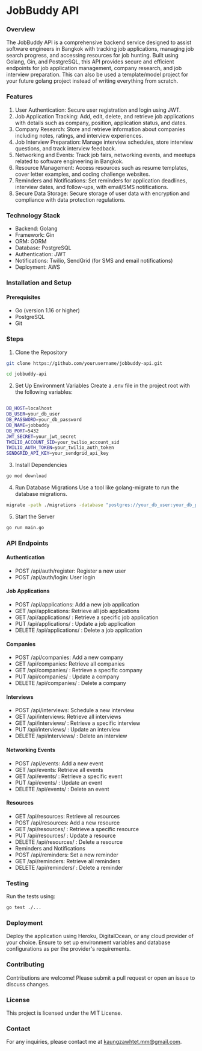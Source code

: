 # JobBuddy API

### Overview

The JobBuddy API is a comprehensive backend service designed to assist software engineers in Bangkok with tracking job applications, managing job search progress, and accessing resources for job hunting. Built using Golang, Gin, and PostgreSQL, this API provides secure and efficient endpoints for job application management, company research, and job interview preparation. This can also be used a template/model project for your future golang project instead of writing everything from scratch.


### Features

1. User Authentication: Secure user registration and login using JWT.
2. Job Application Tracking: Add, edit, delete, and retrieve job applications with details such as company, position, application status, and dates.
3. Company Research: Store and retrieve information about companies including notes, ratings, and interview experiences.
4. Job Interview Preparation: Manage interview schedules, store interview questions, and track interview feedback.
5. Networking and Events: Track job fairs, networking events, and meetups related to software engineering in Bangkok.
6. Resource Management: Access resources such as resume templates, cover letter examples, and coding challenge websites.
7. Reminders and Notifications: Set reminders for application deadlines, interview dates, and follow-ups, with email/SMS notifications.
8. Secure Data Storage: Secure storage of user data with encryption and compliance with data protection regulations.

### Technology Stack

- Backend: Golang
- Framework: Gin
- ORM: GORM
- Database: PostgreSQL
- Authentication: JWT
- Notifications: Twilio, SendGrid (for SMS and email notifications)
- Deployment: AWS

### Installation and Setup

#### Prerequisites
- Go (version 1.16 or higher)
- PostgreSQL
- Git

### Steps
1. Clone the Repository

```bash
git clone https://github.com/yourusername/jobbuddy-api.git

cd jobbuddy-api
```

2. Set Up Environment Variables
Create a .env file in the project root with the following variables:

```bash

DB_HOST=localhost
DB_USER=your_db_user
DB_PASSWORD=your_db_password
DB_NAME=jobbuddy
DB_PORT=5432
JWT_SECRET=your_jwt_secret
TWILIO_ACCOUNT_SID=your_twilio_account_sid
TWILIO_AUTH_TOKEN=your_twilio_auth_token
SENDGRID_API_KEY=your_sendgrid_api_key

```

3. Install Dependencies

```bash
go mod download

```

4. Run Database Migrations
Use a tool like golang-migrate to run the database migrations.

```bash
migrate -path ./migrations -database "postgres://your_db_user:your_db_password@localhost:5432/jobbuddy?sslmode=disable" up

```

5. Start the Server

```bash
go run main.go

```


### API Endpoints

#### Authentication
* POST /api/auth/register: Register a new user
* POST /api/auth/login: User login

#### Job Applications
* POST /api/applications: Add a new job application
* GET /api/applications: Retrieve all job applications
* GET /api/applications/
: Retrieve a specific job application
* PUT /api/applications/
: Update a job application
* DELETE /api/applications/
: Delete a job application

#### Companies
* POST /api/companies: Add a new company
* GET /api/companies: Retrieve all companies
* GET /api/companies/
: Retrieve a specific company
* PUT /api/companies/
: Update a company
* DELETE /api/companies/
: Delete a company

#### Interviews
* POST /api/interviews: Schedule a new interview
* GET /api/interviews: Retrieve all interviews
* GET /api/interviews/
: Retrieve a specific interview
* PUT /api/interviews/
: Update an interview
* DELETE /api/interviews/
: Delete an interview

#### Networking Events
* POST /api/events: Add a new event
* GET /api/events: Retrieve all events
* GET /api/events/
: Retrieve a specific event
* PUT /api/events/
: Update an event
* DELETE /api/events/
: Delete an event

#### Resources
* GET /api/resources: Retrieve all resources
* POST /api/resources: Add a new resource
* GET /api/resources/
: Retrieve a specific resource
* PUT /api/resources/
: Update a resource
* DELETE /api/resources/
: Delete a resource
* Reminders and Notifications
* POST /api/reminders: Set a new reminder
* GET /api/reminders: Retrieve all reminders
* DELETE /api/reminders/
: Delete a reminder

### Testing
Run the tests using:

```bash
go test ./...
```

### Deployment
Deploy the application using Heroku, DigitalOcean, or any cloud provider of your choice. Ensure to set up environment variables and database configurations as per the provider's requirements.

### Contributing
Contributions are welcome! Please submit a pull request or open an issue to discuss changes.

### License
This project is licensed under the MIT License.

### Contact
For any inquiries, please contact me at kaungzawhtet.mm@gmail.com.




